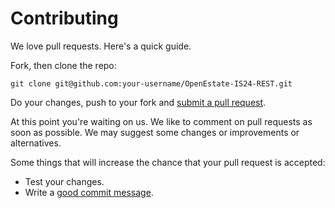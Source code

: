 # Contributing

We love pull requests. Here's a quick guide.

Fork, then clone the repo:

    git clone git@github.com:your-username/OpenEstate-IS24-REST.git

Do your changes, push to your fork and [submit a pull request](https://github.com/OpenEstate/OpenEstate-IS24-REST/compare/).

At this point you're waiting on us. We like to comment on pull requests as soon
as possible. We may suggest some changes or improvements or alternatives.

Some things that will increase the chance that your pull request is accepted:

* Test your changes.
* Write a [good commit message](http://tbaggery.com/2008/04/19/a-note-about-git-commit-messages.html).
